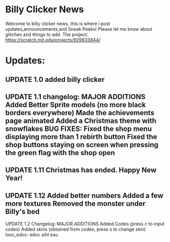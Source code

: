 # Billy Clicker News
Welcome to billy clicker news, this is where i post updates,announcements,and Sneak Peeks!
Please let me know about glitches and things to add.
The project: https://scratch.mit.edu/projects/929633844/
# Updates:
UPDATE 1.0
added billy clicker
-------------------------------------------------------------------------
UPDATE 1.1
changelog:
MAJOR ADDITIONS
Added Better Sprite models (no more black borders everywhere)
Made the achievements page animated
Added a Christmas theme with snowflakes
BUG FIXES:
Fixed the shop menu displaying more than 1 rebirth button
Fixed the shop buttons staying on screen when pressing the green flag with the shop open
-------------------------------------------------------------------------
UPDATE 1.11
Christmas has ended. Happy New Year!
-------------------------------------------------------------------------
UPDATE 1.12
Added better numbers
Added a few more textures
Removed the monster under Billy's bed
-------------------------------------------------------------------------
UPDATE 1.2
Changelog:
MAJOR ADDITIONS
Added Codes (press c to input codes)
Added skins (obtained from codes, press s to change skin)
looc_edoc: edoc siht esu
